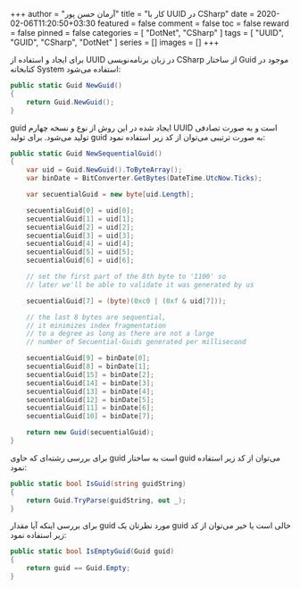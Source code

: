 +++
author = "آرمان حسن پور"
title = "کار با UUID در CSharp" 
date = 2020-02-06T11:20:50+03:30
featured = false
comment = false
toc = false
reward = false
pinned = false
categories = [
	"DotNet", "CSharp"
]
tags = [
    "UUID", "GUID", "CSharp", "DotNet"
]
series = []
images = []
+++

برای ایجاد و استفاده از UUID در زبان برنامه‌نویسی CSharp از ساختار Guid موجود در کتابخانه System استفاده می‌شود:
```csharp
public static Guid NewGuid()
{
    return Guid.NewGuid();
}
```

guid ایجاد شده در این روش از نوع و نسخه چهارم UUID است و به صورت تصادفی تولید می‌شود. برای تولید guid به صورت ترتیبی می‌توان از کد زیر استفاده نمود:
```csharp
public static Guid NewSequentialGuid()
{
    var uid = Guid.NewGuid().ToByteArray();
    var binDate = BitConverter.GetBytes(DateTime.UtcNow.Ticks);

    var secuentialGuid = new byte[uid.Length];

    secuentialGuid[0] = uid[0];
    secuentialGuid[1] = uid[1];
    secuentialGuid[2] = uid[2];
    secuentialGuid[3] = uid[3];
    secuentialGuid[4] = uid[4];
    secuentialGuid[5] = uid[5];
    secuentialGuid[6] = uid[6];

    // set the first part of the 8th byte to '1100' so     
    // later we'll be able to validate it was generated by us   

    secuentialGuid[7] = (byte)(0xc0 | (0xf & uid[7]));

    // the last 8 bytes are sequential,    
    // it minimizes index fragmentation   
    // to a degree as long as there are not a large    
    // number of Secuential-Guids generated per millisecond  

    secuentialGuid[9] = binDate[0];
    secuentialGuid[8] = binDate[1];
    secuentialGuid[15] = binDate[2];
    secuentialGuid[14] = binDate[3];
    secuentialGuid[13] = binDate[4];
    secuentialGuid[12] = binDate[5];
    secuentialGuid[11] = binDate[6];
    secuentialGuid[10] = binDate[7];

    return new Guid(secuentialGuid);
}
```

برای بررسی رشته‌ای که حاوی guid است به ساختار guid می‌توان از کد زیر استفاده نمود:
```csharp
public static bool IsGuid(string guidString)
{
    return Guid.TryParse(guidString, out _);
}
```

برای بررسی اینکه آیا مقدار guid مورد نظرتان یک guid خالی است یا خیر می‌توان از کد زیر استفاده نمود:
```csharp
public static bool IsEmptyGuid(Guid guid)
{
    return guid == Guid.Empty;
}
```
